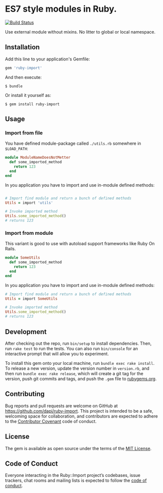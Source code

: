 # ES7 style modules in Ruby.

[![Build Status](https://travis-ci.org/dapi/ruby-import.svg?branch=master)](https://travis-ci.org/dapi/ruby-import)

Use external module without mixins. No litter to global or local namespace.

## Installation

Add this line to your application's Gemfile:

```ruby
gem 'ruby-import'
```

And then execute:

    $ bundle

Or install it yourself as:

    $ gem install ruby-import

## Usage


### Import from file

You have defined module-package called `./utils.rb` somewhere in `$LOAD_PATH`:

```ruby
module ModuleNameDoesNotMetter
  def some_imported_method
    return 123
  end
end
```

In you application you have to import and use in-module defined methods:

```ruby

# Import find module and return a bunch of defined methods
Utils = import 'utils'

# Invoke imported method
Utils.some_imported_method()
# returns 123
```

### Import from module

This variant is good to use with autoload support frameworks like Ruby On Rails.

```ruby
module SomeUtils
  def some_imported_method
    return 123
  end
end
```

In you application you have to import and use in-module defined methods:

```ruby
# Import find module and return a bunch of defined methods
Utils = import SomeUtils

# Invoke imported method
Utils.some_imported_method()
# returns 123
```

## Development

After checking out the repo, run `bin/setup` to install dependencies. Then, run `rake test` to run the tests. You can also run `bin/console` for an interactive prompt that will allow you to experiment.

To install this gem onto your local machine, run `bundle exec rake install`. To release a new version, update the version number in `version.rb`, and then run `bundle exec rake release`, which will create a git tag for the version, push git commits and tags, and push the `.gem` file to [rubygems.org](https://rubygems.org).

## Contributing

Bug reports and pull requests are welcome on GitHub at https://github.com/dapi/ruby-import. This project is intended to be a safe, welcoming space for collaboration, and contributors are expected to adhere to the [Contributor Covenant](http://contributor-covenant.org) code of conduct.

## License

The gem is available as open source under the terms of the [MIT License](https://opensource.org/licenses/MIT).

## Code of Conduct

Everyone interacting in the Ruby::Import project’s codebases, issue trackers, chat rooms and mailing lists is expected to follow the [code of conduct](https://github.com/dapi/ruby-import/blob/master/CODE_OF_CONDUCT.md).
